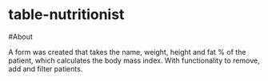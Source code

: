 # table-nutritionist

#About

A form was created that takes the name, weight, height and fat % of the patient, which calculates the body mass index. With functionality to remove, add and filter patients.
